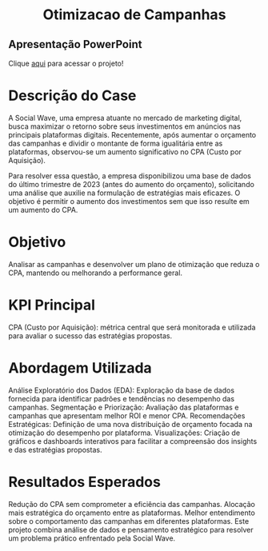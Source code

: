 <div align="center">

# Otimizacao de Campanhas

</div>

## **Apresentação PowerPoint**
Clique [aqui](https://sites.google.com/view/arthurferreira/projetos/storytelling-otimiza%C3%A7%C3%A3o-de-campanhas) para acessar o projeto!

 
# Descrição do Case
A Social Wave, uma empresa atuante no mercado de marketing digital, busca maximizar o retorno sobre seus investimentos em anúncios nas principais plataformas digitais. Recentemente, após aumentar o orçamento das campanhas e dividir o montante de forma igualitária entre as plataformas, observou-se um aumento significativo no CPA (Custo por Aquisição).

Para resolver essa questão, a empresa disponibilizou uma base de dados do último trimestre de 2023 (antes do aumento do orçamento), solicitando uma análise que auxilie na formulação de estratégias mais eficazes. O objetivo é permitir o aumento dos investimentos sem que isso resulte em um aumento do CPA.

# Objetivo
Analisar as campanhas e desenvolver um plano de otimização que reduza o CPA, mantendo ou melhorando a performance geral.
# KPI Principal
CPA (Custo por Aquisição): métrica central que será monitorada e utilizada para avaliar o sucesso das estratégias propostas.
# Abordagem Utilizada
Análise Exploratório dos Dados (EDA):
Exploração da base de dados fornecida para identificar padrões e tendências no desempenho das campanhas.
Segmentação e Priorização:
Avaliação das plataformas e campanhas que apresentam melhor ROI e menor CPA.
Recomendações Estratégicas:
Definição de uma nova distribuição de orçamento focada na otimização do desempenho por plataforma.
Visualizações:
Criação de gráficos e dashboards interativos para facilitar a compreensão dos insights e das estratégias propostas.
# Resultados Esperados


Redução do CPA sem comprometer a eficiência das campanhas.
Alocação mais estratégica do orçamento entre as plataformas.
Melhor entendimento sobre o comportamento das campanhas em diferentes plataformas.
Este projeto combina análise de dados e pensamento estratégico para resolver um problema prático enfrentado pela Social Wave.

